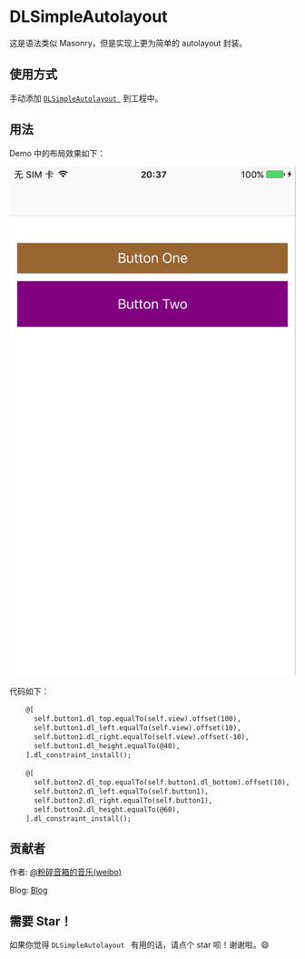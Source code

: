 # DLSimpleAutolayout

这是语法类似 Masonry，但是实现上更为简单的 autolayout 封装。


## 使用方式

手动添加 [`DLSimpleAutolayout `](https://github.com/danleechina/DLSimpleAutolayout/tree/master/DLSimpleAutolayoutDemo/DLSimpleAutolayout) 到工程中。


## 用法

Demo 中的布局效果如下：

<p align="center"><img src ="./demo.jpg" /></p>

代码如下：

```
	@[
	  self.button1.dl_top.equalTo(self.view).offset(100),
	  self.button1.dl_left.equalTo(self.view).offset(10),
	  self.button1.dl_right.equalTo(self.view).offset(-10),
	  self.button1.dl_height.equalTo(@40),
	].dl_constraint_install();
	    
	@[
	  self.button2.dl_top.equalTo(self.button1.dl_bottom).offset(10),
	  self.button2.dl_left.equalTo(self.button1),
	  self.button2.dl_right.equalTo(self.button1),
	  self.button2.dl_height.equalTo(@60),
	].dl_constraint_install();

```


## 贡献者

作者: [@粉碎音箱的音乐(weibo)](http://weibo.com/u/1172595722) 

Blog: [Blog](http://danleechina.github.io/)

## 需要 Star！

如果你觉得 `DLSimpleAutolayout ` 有用的话，请点个 star 呗！谢谢啦。😄

